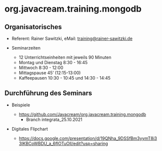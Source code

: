 # org.javacream.training.mongodb

## Organisatorisches

* Referent: Rainer Sawitzki, eMail: training@rainer-sawitzki.de

* Seminarzeiten
  * 12 Unterrichtseinheiten mit jeweils 90 Minuten
  * Montag und Dienstag 8:30 - 16:45
  * Mittwoch 8:30 - 12:00
  * Mittagspause 45’ (12:15-13:00)
  * Kaffeepausen 10:30 - 10:45 und 14:30 - 14:45
  
## Durchführung des Seminars

* Beispiele
  * https://github.com/Javacream/org.javacream.training.mongodb
    * Branch integrata_25.10.2021

* Digitales Flipchart
  * https://docs.google.com/presentation/d/19QNha_9DSSfBm3yymT8i33IKBCoWBDU_a_6fIOTuOlI/edit?usp=sharing
